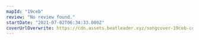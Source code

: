 ```yaml
---
mapId: "19ceb"
review: "No review found."
startDate: "2021-07-02T06:34:33.000Z"
coverUrlOverwrite: https://cdn.assets.beatleader.xyz/songcover-19ceb-cover.jpg
---
```

